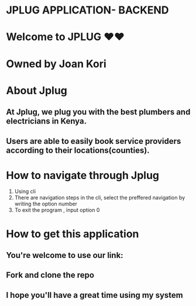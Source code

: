# JPLUG APPLICATION- BACKEND
# Welcome to JPLUG ❤︎❤︎ 

# Owned by Joan Kori

# About Jplug
## At Jplug, we plug you with the best plumbers and electricians in Kenya.
## Users are able to easily book service providers according to their locations(counties).

# How to navigate through Jplug
1. Using cli
2. There are navigation steps in the cli, select the preffered navigation by writing the option number
3. To exit the program , input option 0

# How to get this application
## You're welcome to use our link: 
## Fork and clone the repo
## I hope you'll have a great time using my system 
